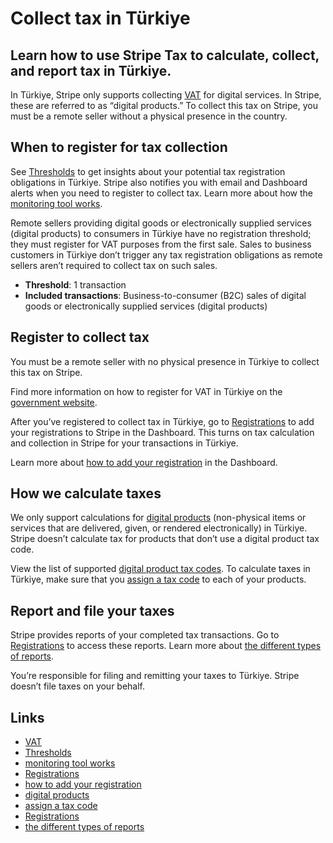 # Collect tax in Türkiye

## Learn how to use Stripe Tax to calculate, collect, and report tax in Türkiye.

In Türkiye, Stripe only supports collecting
[VAT](https://digitalservice.gib.gov.tr/kdv3_side/main.jsp) for digital
services. In Stripe, these are referred to as “digital products.” To collect
this tax on Stripe, you must be a remote seller without a physical presence in
the country.

## When to register for tax collection

See [Thresholds](https://dashboard.stripe.com/tax/thresholds) to get insights
about your potential tax registration obligations in Türkiye. Stripe also
notifies you with email and Dashboard alerts when you need to register to
collect tax. Learn more about how the [monitoring tool
works](https://docs.stripe.com/tax/monitoring).

Remote sellers providing digital goods or electronically supplied services
(digital products) to consumers in Türkiye have no registration threshold; they
must register for VAT purposes from the first sale. Sales to business customers
in Türkiye don’t trigger any tax registration obligations as remote sellers
aren’t required to collect tax on such sales.

- **Threshold**: 1 transaction
- **Included transactions**: Business-to-consumer (B2C) sales of digital goods
or electronically supplied services (digital products)

## Register to collect tax

You must be a remote seller with no physical presence in Türkiye to collect this
tax on Stripe.

Find more information on how to register for VAT in Türkiye on the [government
website](https://digitalservice.gib.gov.tr/kdv3_side/main.jsp).

After you’ve registered to collect tax in Türkiye, go to
[Registrations](https://dashboard.stripe.com/tax/registrations?location=tr) to
add your registrations to Stripe in the Dashboard. This turns on tax calculation
and collection in Stripe for your transactions in Türkiye.

Learn more about [how to add your
registration](https://docs.stripe.com/tax/registering#track-your-registrations-in-the-tax-dashboard)
in the Dashboard.

## How we calculate taxes

We only support calculations for [digital
products](https://docs.stripe.com/tax/tax-codes?type=digital) (non-physical
items or services that are delivered, given, or rendered electronically) in
Türkiye. Stripe doesn’t calculate tax for products that don’t use a digital
product tax code.

View the list of supported [digital product tax
codes](https://docs.stripe.com/tax/tax-codes?type=digital). To calculate taxes
in Türkiye, make sure that you [assign a tax
code](https://docs.stripe.com/tax/products-prices-tax-codes-tax-behavior#tax-code-on-product)
to each of your products.

## Report and file your taxes

Stripe provides reports of your completed tax transactions. Go to
[Registrations](https://dashboard.stripe.com/tax/registrations) to access these
reports. Learn more about [the different types of
reports](https://docs.stripe.com/tax/reports).

You’re responsible for filing and remitting your taxes to Türkiye. Stripe
doesn’t file taxes on your behalf.

## Links

- [VAT](https://digitalservice.gib.gov.tr/kdv3_side/main.jsp)
- [Thresholds](https://dashboard.stripe.com/tax/thresholds)
- [monitoring tool works](https://docs.stripe.com/tax/monitoring)
- [Registrations](https://dashboard.stripe.com/tax/registrations?location=tr)
- [how to add your
registration](https://docs.stripe.com/tax/registering#track-your-registrations-in-the-tax-dashboard)
- [digital products](https://docs.stripe.com/tax/tax-codes?type=digital)
- [assign a tax
code](https://docs.stripe.com/tax/products-prices-tax-codes-tax-behavior#tax-code-on-product)
- [Registrations](https://dashboard.stripe.com/tax/registrations)
- [the different types of reports](https://docs.stripe.com/tax/reports)